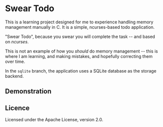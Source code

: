 # Swear Todo

This is a learning project designed for me to experience handling memory management manually in C.
It is a simple, ncurses-based todo application.

"Swear Todo", because you swear you will complete the task -- and based on _ncurses_.

This is not an example of how you _should_ do memory management -- this is where I am learning,
and making mistakes, and hopefully correcting them over time.

In the `sqlite` branch, the application uses a SQLite database as the storage backend.

## Demonstration



## Licence

Licensed under the Apache License, version 2.0.